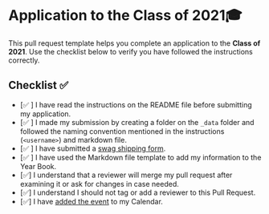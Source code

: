 # Application to the Class of 2021🎓

This pull request template helps you complete an application to the **Class of 2021**. Use the checklist below to verify you have followed the instructions correctly. 

## Checklist ✅

- [✅ ] I have read the instructions on the README file before submitting my application. 
- [✅ ] I made my submission by creating a folder on the `_data` folder and followed the naming convention mentioned in the instructions (`<username>`) and markdown file.
- [✅ ] I have submitted a [swag shipping form](https://airtable.com/shrM5IigBuRFaj33H).
- [✅ ] I have used the Markdown file template to add my information to the Year Book.
- [✅] I understand that a reviewer will merge my pull request after examining it or ask for changes in case needed.
- [✅] I understand I should not tag or add a reviewer to this Pull Request.
- [✅] I have [added the event](http://www.google.com/calendar/event?action=TEMPLATE&dates=20210605T160000Z%2F20210605T173000Z&text=GitHub%20Graduation%20%F0%9F%8E%93&location=https%3A%2F%2Fwww.twitch.tv%2Fgithubeducation&details=) to my Calendar.

